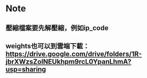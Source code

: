 # Note
## 壓縮檔案要先解壓縮，例如ip_code
## weights也可以到雲端下載：https://drive.google.com/drive/folders/1R-jbrXWzsZolNEUkhpm9rcL0YpanLhmA?usp=sharing